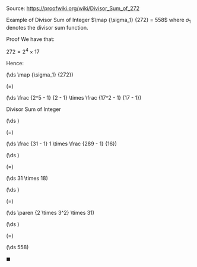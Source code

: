 # 

Source: https://proofwiki.org/wiki/Divisor_Sum_of_272

Example of Divisor Sum of Integer
$\map {\sigma_1} {272} = 558$
where $\sigma_1$ denotes the divisor sum function.


Proof
We have that:

$272 = 2^4 \times 17$

Hence:














\(\ds \map {\sigma_1} {272}\)

\(=\)







\(\ds \frac {2^5 - 1} {2 - 1} \times \frac {17^2 - 1} {17 - 1}\)





Divisor Sum of Integer














\(\ds \)

\(=\)







\(\ds \frac {31 - 1} 1 \times \frac {289 - 1} {16}\)




















\(\ds \)

\(=\)







\(\ds 31 \times 18\)




















\(\ds \)

\(=\)







\(\ds \paren {2 \times 3^2} \times 31\)




















\(\ds \)

\(=\)







\(\ds 558\)









$\blacksquare$





